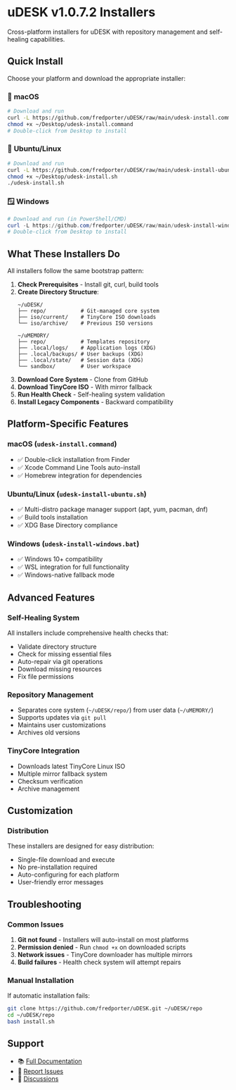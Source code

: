 # uDESK v1.0.7.2 Installers

Cross-platform installers for uDESK with repository management and self-healing capabilities.

## Quick Install

Choose your platform and download the appropriate installer:

### 🍎 **macOS**
```bash
# Download and run
curl -L https://github.com/fredporter/uDESK/raw/main/udesk-install.command -o ~/Desktop/udesk-install.command
chmod +x ~/Desktop/udesk-install.command
# Double-click from Desktop to install
```

### 🐧 **Ubuntu/Linux**
```bash
# Download and run
curl -L https://github.com/fredporter/uDESK/raw/main/udesk-install-ubuntu.sh -o ~/Desktop/udesk-install.sh
chmod +x ~/Desktop/udesk-install.sh
./udesk-install.sh
```

### 🪟 **Windows**
```powershell
# Download and run (in PowerShell/CMD)
curl -L https://github.com/fredporter/uDESK/raw/main/udesk-install-windows.bat -o %USERPROFILE%\Desktop\udesk-install.bat
# Double-click from Desktop to install
```

## What These Installers Do

All installers follow the same bootstrap pattern:

1. **Check Prerequisites** - Install git, curl, build tools
2. **Create Directory Structure**:
   ```
   ~/uDESK/
   ├── repo/           # Git-managed core system
   ├── iso/current/    # TinyCore ISO downloads
   └── iso/archive/    # Previous ISO versions
   
   ~/uMEMORY/
   ├── repo/           # Templates repository
   ├── .local/logs/    # Application logs (XDG)
   ├── .local/backups/ # User backups (XDG)
   ├── .local/state/   # Session data (XDG)
   └── sandbox/        # User workspace
   ```
3. **Download Core System** - Clone from GitHub
4. **Download TinyCore ISO** - With mirror fallback
5. **Run Health Check** - Self-healing system validation
6. **Install Legacy Components** - Backward compatibility

## Platform-Specific Features

### macOS (`udesk-install.command`)
- ✅ Double-click installation from Finder
- ✅ Xcode Command Line Tools auto-install
- ✅ Homebrew integration for dependencies

### Ubuntu/Linux (`udesk-install-ubuntu.sh`)
- ✅ Multi-distro package manager support (apt, yum, pacman, dnf)
- ✅ Build tools installation
- ✅ XDG Base Directory compliance

### Windows (`udesk-install-windows.bat`)
- ✅ Windows 10+ compatibility
- ✅ WSL integration for full functionality
- ✅ Windows-native fallback mode

## Advanced Features

### Self-Healing System
All installers include comprehensive health checks that:
- Validate directory structure
- Check for missing essential files
- Auto-repair via git operations
- Download missing resources
- Fix file permissions

### Repository Management
- Separates core system (`~/uDESK/repo/`) from user data (`~/uMEMORY/`)
- Supports updates via `git pull`
- Maintains user customizations
- Archives old versions

### TinyCore Integration
- Downloads latest TinyCore Linux ISO
- Multiple mirror fallback system
- Checksum verification
- Archive management

## Customization

### Distribution
These installers are designed for easy distribution:
- Single-file download and execute
- No pre-installation required
- Auto-configuring for each platform
- User-friendly error messages

## Troubleshooting

### Common Issues
1. **Git not found** - Installers will auto-install on most platforms
2. **Permission denied** - Run `chmod +x` on downloaded scripts
3. **Network issues** - TinyCore downloader has multiple mirrors
4. **Build failures** - Health check system will attempt repairs

### Manual Installation
If automatic installation fails:
```bash
git clone https://github.com/fredporter/uDESK.git ~/uDESK/repo
cd ~/uDESK/repo
bash install.sh
```

## Support

- 📚 [Full Documentation](README.md)
- 🐛 [Report Issues](https://github.com/fredporter/uDESK/issues)
- 💬 [Discussions](https://github.com/fredporter/uDESK/discussions)
